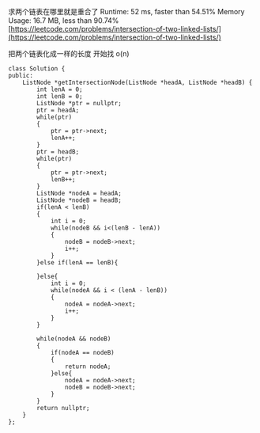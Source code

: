求两个链表在哪里就是重合了
Runtime: 52 ms, faster than 54.51% 
Memory Usage: 16.7 MB, less than 90.74%
[https://leetcode.com/problems/intersection-of-two-linked-lists/](https://leetcode.com/problems/intersection-of-two-linked-lists/)

把两个链表化成一样的长度 开始找 o(n)
```
class Solution {
public:
    ListNode *getIntersectionNode(ListNode *headA, ListNode *headB) {
        int lenA = 0;
        int lenB = 0;
        ListNode *ptr = nullptr;
        ptr = headA;
        while(ptr)
        {
            ptr = ptr->next;
            lenA++;
        }
        ptr = headB;
        while(ptr)
        {
            ptr = ptr->next;
            lenB++;
        }
        ListNode *nodeA = headA;
        ListNode *nodeB = headB;
        if(lenA < lenB)
        {
            int i = 0;
            while(nodeB && i<(lenB - lenA))
            {
                nodeB = nodeB->next;
                i++;
            }
        }else if(lenA == lenB){

        }else{
            int i = 0;
            while(nodeA && i < (lenA - lenB))
            {
                nodeA = nodeA->next;
                i++;
            }
        }

        while(nodeA && nodeB)
        {
            if(nodeA == nodeB)
            {
                return nodeA;
            }else{
                nodeA = nodeA->next;
                nodeB = nodeB->next;
            }
        }
        return nullptr;
    }
};
```
